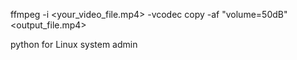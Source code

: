 ffmpeg -i <your_video_file.mp4> -vcodec copy -af "volume=50dB" <output_file.mp4>



python for Linux system admin
